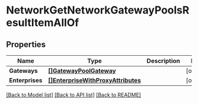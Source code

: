 # NetworkGetNetworkGatewayPoolsResultItemAllOf

## Properties

Name | Type | Description | Notes
------------ | ------------- | ------------- | -------------
**Gateways** | [**[]GatewayPoolGateway**](gateway_pool_gateway.md) |  | [optional] 
**Enterprises** | [**[]EnterpriseWithProxyAttributes**](enterprise_with_proxy_attributes.md) |  | [optional] 

[[Back to Model list]](../README.md#documentation-for-models) [[Back to API list]](../README.md#documentation-for-api-endpoints) [[Back to README]](../README.md)



